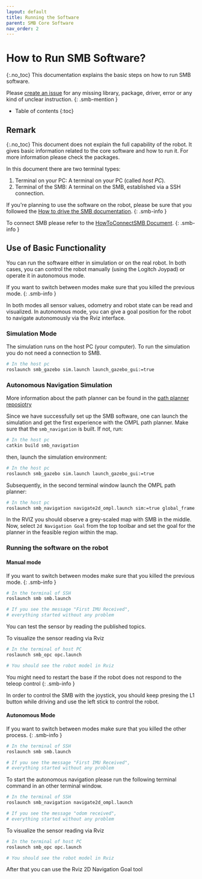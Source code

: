 ```yaml
---
layout: default
title: Running the Software
parent: SMB Core Software
nav_order: 2
---
```


# How to Run SMB Software?
{:.no_toc}
This documentation explains the basic steps on how to run SMB software. 

Please [create an issue](https://github.com/ETHZ-RobotX/SuperMegaBot/issues/new) for any missing library, package, driver, error or any kind of unclear instruction.
{: .smb-mention }

* Table of contents
{:toc}

## Remark
{:.no_toc}
This document does not explain the full capability of the robot. It gives basic information related to the core software and how to run it. For more information please check the packages. 

In this document there are two terminal types:
1. Terminal on your PC: A terminal on your PC (called _host PC_). 
2. Terminal of the SMB: A terminal on the SMB, established via a SSH connection.

If you're planning to use the software on the robot, please be sure that you followed the [How to drive the SMB documentation](../robot-operation/HowToDriveTheSMB.md).
{: .smb-info }

To connect SMB please refer to the [HowToConnectSMB Document](../robot-operation/HowToConnectToSMB.md).
{: .smb-info }

## Use of Basic Functionality

You can run the software either in simulation or on the real robot. In both cases, you can control the robot manually (using the Logitch Joypad) or operate it in autonomous mode.

If you want to switch between modes make sure that you killed the previous mode.
{: .smb-info }

In both modes all sensor values, odometry and robot state can be read and visualized. In autonomous mode, you can give a goal position for the robot to navigate autonomously via the Rviz interface. 

### Simulation Mode
The simulation runs on the host PC (your computer). To run the simulation you do not need a connection to SMB.

```bash
# In the host pc
roslaunch smb_gazebo sim.launch launch_gazebo_gui:=true
```

### Autonomous Navigation Simulation 

More information about the path planner can be found in the [path planner reposiotry](https://github.com/VIS4ROB-lab/smb_path_planner)

Since we have successfully set up the SMB software, one can launch the simulation and get the first experience with the OMPL path planner.
Make sure that the `smb_navigation` is built. If not, run:
```bash
# In the host pc
catkin build smb_navigation
```
then, launch the simulation environment:
```bash
# In the host pc
roslaunch smb_gazebo sim.launch launch_gazebo_gui:=true
```
Subsequently, in the second terminal window launch the OMPL path planner:
```bash
# In the host pc
roslaunch smb_navigation navigate2d_ompl.launch sim:=true global_frame:=odom robot_base_frame:=base_link
```
In the RVIZ you should observe a grey-scaled map with SMB in the middle. Now, select `2d Navigation Goal` from the top toolbar and set the goal for the planner in the feasible region within the map.



### Running the software on the robot
#### Manual mode
If you want to switch between modes make sure that you killed the previous mode. 
{: .smb-info }

```bash
# In the terminal of SSH
roslaunch smb smb.launch

# If you see the message "First IMU Received", 
# everything started without any problem
```

You can test the sensor by reading the published topics.

To visualize the sensor reading via Rviz
```bash
# In the terminal of host PC
roslaunch smb_opc opc.launch

# You should see the robot model in Rviz
```

You might need to restart the base if the robot does not respond to the teleop control
{: .smb-info }

In order to control the SMB with the joystick, you should keep presing the L1 button while driving and use the left stick to control the robot.


#### Autonomous Mode
If you want to switch between modes make sure that you killed the other process.
{: .smb-info }

```bash
# In the terminal of SSH
roslaunch smb smb.launch

# If you see the message "First IMU Received", 
# everything started without any problem
```

To start the autonomous navigation please run the following terminal command in an other terminal window.
```bash
# In the terminal of SSH
roslaunch smb_navigation navigate2d_ompl.launch 

# If you see the message "odom received", 
# everything started without any problem
```

To visualize the sensor reading via Rviz
```bash
# In the terminal of host PC
roslaunch smb_opc opc.launch

# You should see the robot model in Rviz
```

After that you can use the Rviz 2D Navigation Goal tool 
